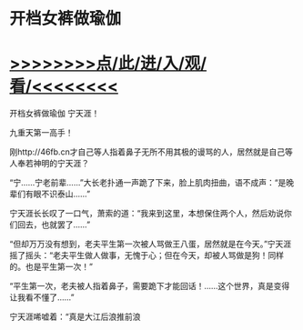 # 开档女裤做瑜伽

# <a href="https://https://github.com/kiuhd/dfrw/issues/1">>>>>>>>>点/此/进/入/观/看/<<<<<<<<</a>

开档女裤做瑜伽
宁天涯！

九重天第一高手！

刚http://46fb.cn才自己等人指着鼻子无所不用其极的谩骂的人，居然就是自己等人奉若神明的宁天涯？

“宁……宁老前辈……”大长老扑通一声跪了下来，脸上肌肉扭曲，语不成声：“是晚辈们有眼不识泰山……”

宁天涯长长叹了一口气，萧索的道：“我来到这里，本想保住两个人，然后劝说你们回去，也就罢了……”

“但却万万没有想到，老夫平生第一次被人骂做王八蛋，居然就是在今天。”宁天涯摇了摇头：“老夫平生做人做事，无愧于心；但在今天，却被人骂做是狗！同样的。也是平生第一次！”

“平生第一次，老夫被人指着鼻子，需要跪下才能回话！……这个世界，真是变得让我看不懂了……”

宁天涯唏嘘着：“真是大江后浪推前浪
